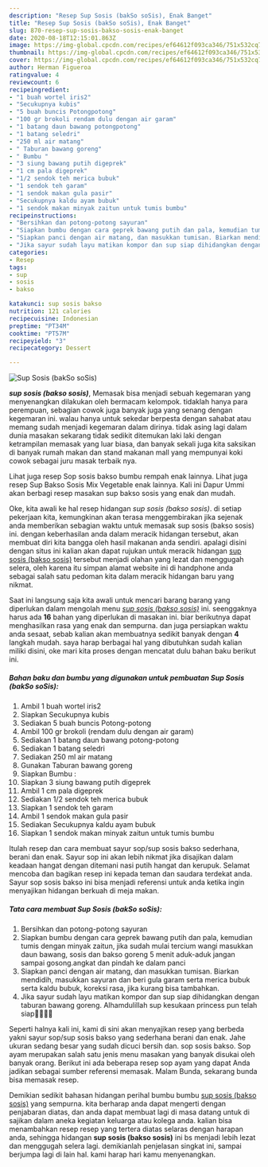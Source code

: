 ```yaml
---
description: "Resep Sup Sosis (bakSo soSis), Enak Banget"
title: "Resep Sup Sosis (bakSo soSis), Enak Banget"
slug: 870-resep-sup-sosis-bakso-sosis-enak-banget
date: 2020-08-18T12:15:01.863Z
image: https://img-global.cpcdn.com/recipes/ef64612f093ca346/751x532cq70/sup-sosis-bakso-sosis-foto-resep-utama.jpg
thumbnail: https://img-global.cpcdn.com/recipes/ef64612f093ca346/751x532cq70/sup-sosis-bakso-sosis-foto-resep-utama.jpg
cover: https://img-global.cpcdn.com/recipes/ef64612f093ca346/751x532cq70/sup-sosis-bakso-sosis-foto-resep-utama.jpg
author: Herman Figueroa
ratingvalue: 4
reviewcount: 6
recipeingredient:
- "1 buah wortel iris2"
- "Secukupnya kubis"
- "5 buah buncis Potongpotong"
- "100 gr brokoli rendam dulu dengan air garam"
- "1 batang daun bawang potongpotong"
- "1 batang seledri"
- "250 ml air matang"
- " Taburan bawang goreng"
- " Bumbu "
- "3 siung bawang putih digeprek"
- "1 cm pala digeprek"
- "1/2 sendok teh merica bubuk"
- "1 sendok teh garam"
- "1 sendok makan gula pasir"
- "Secukupnya kaldu ayam bubuk"
- "1 sendok makan minyak zaitun untuk tumis bumbu"
recipeinstructions:
- "Bersihkan dan potong-potong sayuran"
- "Siapkan bumbu dengan cara geprek bawang putih dan pala, kemudian tumis dengan minyak zaitun, jika sudah mulai tercium wangi masukkan daun bawang, sosis dan bakso goreng 5 menit aduk-aduk jangan sampai gosong.angkat dan pindah ke dalam panci"
- "Siapkan panci dengan air matang, dan masukkan tumisan. Biarkan mendidih, masukkan sayuran dan beri gula garam serta merica bubuk serta kaldu bubuk, koreksi rasa, jika kurang bisa tambahkan."
- "Jika sayur sudah layu matikan kompor dan sup siap dihidangkan dengan taburan bawang goreng. Alhamdulillah sup kesukaan princess pun telah siap🤗🤗🤗🤗"
categories:
- Resep
tags:
- sup
- sosis
- bakso

katakunci: sup sosis bakso 
nutrition: 121 calories
recipecuisine: Indonesian
preptime: "PT34M"
cooktime: "PT57M"
recipeyield: "3"
recipecategory: Dessert

---
```



![Sup Sosis (bakSo soSis)](https://img-global.cpcdn.com/recipes/ef64612f093ca346/751x532cq70/sup-sosis-bakso-sosis-foto-resep-utama.jpg)

<b><i>sup sosis (bakso sosis)</i></b>, Memasak bisa menjadi sebuah kegemaran yang menyenangkan dilakukan oleh bermacam kelompok. tidaklah hanya para perempuan, sebagian cowok juga banyak juga yang senang dengan kegemaran ini. walau hanya untuk sekedar berpesta dengan sahabat atau memang sudah menjadi kegemaran dalam dirinya. tidak asing lagi dalam dunia masakan sekarang tidak sedikit ditemukan laki laki dengan ketrampilan memasak yang luar biasa, dan banyak sekali juga kita saksikan di banyak rumah makan dan stand makanan mall yang mempunyai koki cowok sebagai juru masak terbaik nya.

Lihat juga resep Sop sosis bakso bumbu rempah enak lainnya. Lihat juga resep Sup Bakso Sosis Mix Vegetable enak lainnya. Kali ini Dapur Ummi akan berbagi resep masakan sup bakso sosis yang enak dan mudah.

Oke, kita awali ke hal resep hidangan <i>sup sosis (bakso sosis)</i>. di setiap pekerjaan kita, kemungkinan akan terasa menggembirakan jika sejenak anda memberikan sebagian waktu untuk memasak sup sosis (bakso sosis) ini. dengan keberhasilan anda dalam meracik hidangan tersebut, akan membuat diri kita bangga oleh hasil makanan anda sendiri. apalagi disini dengan situs ini kalian akan dapat rujukan untuk meracik hidangan <u>sup sosis (bakso sosis)</u> tersebut menjadi olahan yang lezat dan menggugah selera, oleh karena itu simpan alamat website ini di handphone anda sebagai salah satu pedoman kita dalam meracik hidangan baru yang nikmat.


Saat ini langsung saja kita awali untuk mencari barang barang yang diperlukan dalam mengolah menu <u><i>sup sosis (bakso sosis)</i></u> ini. seenggaknya harus ada <b>16</b> bahan yang diperlukan di masakan ini. biar berikutnya dapat menghasilkan rasa yang enak dan sempurna. dan juga persiapkan waktu anda sesaat, sebab kalian akan membuatnya sedikit banyak dengan <b>4</b> langkah mudah. saya harap berbagai hal yang dibutuhkan sudah kalian miliki disini, oke mari kita proses dengan mencatat dulu bahan baku berikut ini.

<!--inarticleads1-->

##### Bahan baku dan bumbu yang digunakan untuk pembuatan Sup Sosis (bakSo soSis):

1. Ambil 1 buah wortel iris2
1. Siapkan Secukupnya kubis
1. Sediakan 5 buah buncis Potong-potong
1. Ambil 100 gr brokoli (rendam dulu dengan air garam)
1. Sediakan 1 batang daun bawang potong-potong
1. Sediakan 1 batang seledri
1. Sediakan 250 ml air matang
1. Gunakan  Taburan bawang goreng
1. Siapkan  Bumbu :
1. Siapkan 3 siung bawang putih digeprek
1. Ambil 1 cm pala digeprek
1. Sediakan 1/2 sendok teh merica bubuk
1. Siapkan 1 sendok teh garam
1. Ambil 1 sendok makan gula pasir
1. Sediakan Secukupnya kaldu ayam bubuk
1. Siapkan 1 sendok makan minyak zaitun untuk tumis bumbu


Itulah resep dan cara membuat sayur sop/sup sosis bakso sederhana, berani dan enak. Sayur sop ini akan lebih nikmat jika disajikan dalam keadaan hangat dengan ditemani nasi putih hangat dan kerupuk. Selamat mencoba dan bagikan resep ini kepada teman dan saudara terdekat anda. Sayur sop sosis bakso ini bisa menjadi referensi untuk anda ketika ingin menyajikan hidangan berkuah di meja makan. 

<!--inarticleads2-->

##### Tata cara membuat Sup Sosis (bakSo soSis):

1. Bersihkan dan potong-potong sayuran
1. Siapkan bumbu dengan cara geprek bawang putih dan pala, kemudian tumis dengan minyak zaitun, jika sudah mulai tercium wangi masukkan daun bawang, sosis dan bakso goreng 5 menit aduk-aduk jangan sampai gosong.angkat dan pindah ke dalam panci
1. Siapkan panci dengan air matang, dan masukkan tumisan. Biarkan mendidih, masukkan sayuran dan beri gula garam serta merica bubuk serta kaldu bubuk, koreksi rasa, jika kurang bisa tambahkan.
1. Jika sayur sudah layu matikan kompor dan sup siap dihidangkan dengan taburan bawang goreng. Alhamdulillah sup kesukaan princess pun telah siap🤗🤗🤗🤗


Seperti halnya kali ini, kami di sini akan menyajikan resep yang berbeda yakni sayur sop/sup sosis bakso yang sederhana berani dan enak. Jahe ukuran sedang besar yang sudah dicuci bersih dan. sop sosis bakso. Sop ayam merupakan salah satu jenis menu masakan yang banyak disukai oleh banyak orang. Berikut ini ada beberapa resep sop ayam yang dapat Anda jadikan sebagai sumber referensi memasak. Malam Bunda, sekarang bunda bisa memasak resep. 

Demikian sedikit bahasan hidangan perihal bumbu bumbu <u>sup sosis (bakso sosis)</u> yang sempurna. kita berharap anda dapat mengerti dengan penjabaran diatas, dan anda dapat membuat lagi di masa datang untuk di sajikan dalam aneka kegiatan keluarga atau kolega anda. kalian bisa menambahkan resep resep yang tertera diatas selaras dengan harapan anda, sehingga hidangan <b>sup sosis (bakso sosis)</b> ini bs menjadi lebih lezat dan menggugah selera lagi. demikianlah penjelasan singkat ini, sampai berjumpa lagi di lain hal. kami harap hari kamu menyenangkan.
